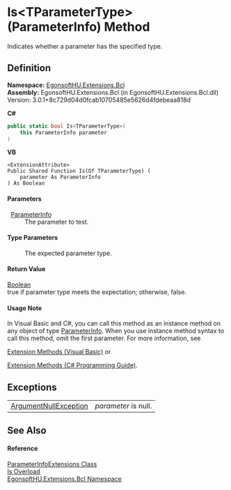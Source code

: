 # Is&lt;TParameterType&gt;(ParameterInfo) Method


Indicates whether a parameter has the specified type.



## Definition
**Namespace:** <a href="N_EgonsoftHU_Extensions_Bcl.md">EgonsoftHU.Extensions.Bcl</a>  
**Assembly:** EgonsoftHU.Extensions.Bcl (in EgonsoftHU.Extensions.Bcl.dll) Version: 3.0.1+8c729d04d0fcab10705485e5626d4fdebeaa818d

**C#**
``` C#
public static bool Is<TParameterType>(
	this ParameterInfo parameter
)

```
**VB**
``` VB
<ExtensionAttribute>
Public Shared Function Is(Of TParameterType) ( 
	parameter As ParameterInfo
) As Boolean
```



#### Parameters
<dl><dt>  <a href="https://learn.microsoft.com/dotnet/api/system.reflection.parameterinfo" target="_blank" rel="noopener noreferrer">ParameterInfo</a></dt><dd>The parameter to test.</dd></dl>

#### Type Parameters
<dl><dt /><dd>The expected parameter type.</dd></dl>

#### Return Value
<a href="https://learn.microsoft.com/dotnet/api/system.boolean" target="_blank" rel="noopener noreferrer">Boolean</a>  
true if parameter type meets the expectation; otherwise, false.

#### Usage Note
In Visual Basic and C#, you can call this method as an instance method on any object of type <a href="https://learn.microsoft.com/dotnet/api/system.reflection.parameterinfo" target="_blank" rel="noopener noreferrer">ParameterInfo</a>. When you use instance method syntax to call this method, omit the first parameter. For more information, see <a href="https://docs.microsoft.com/dotnet/visual-basic/programming-guide/language-features/procedures/extension-methods" target="_blank" rel="noopener noreferrer">

Extension Methods (Visual Basic)</a> or <a href="https://docs.microsoft.com/dotnet/csharp/programming-guide/classes-and-structs/extension-methods" target="_blank" rel="noopener noreferrer">

Extension Methods (C# Programming Guide)</a>.

## Exceptions
<table>
<tr>
<td><a href="https://learn.microsoft.com/dotnet/api/system.argumentnullexception" target="_blank" rel="noopener noreferrer">ArgumentNullException</a></td>
<td><em>parameter</em> is null.</td></tr>
</table>

## See Also


#### Reference
<a href="T_EgonsoftHU_Extensions_Bcl_ParameterInfoExtensions.md">ParameterInfoExtensions Class</a>  
<a href="Overload_EgonsoftHU_Extensions_Bcl_ParameterInfoExtensions_Is.md">Is Overload</a>  
<a href="N_EgonsoftHU_Extensions_Bcl.md">EgonsoftHU.Extensions.Bcl Namespace</a>  
